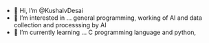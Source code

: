 - 👋 Hi, I’m @KushalvDesai
- 👀 I’m interested in ... general programming, working of AI and data collection and processsing by AI
- 🌱 I’m currently learning ... C programming language and python, 
<!---
- 💞️ I’m looking to collaborate on ... 
- 📫 How to reach me ... 


KushalvDesai/KushalvDesai is a ✨ special ✨ repository because its `README.md` (this file) appears on your GitHub profile.
You can click the Preview link to take a look at your changes.
--->
